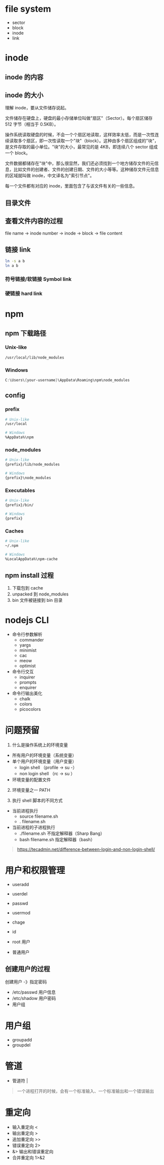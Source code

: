 # file system

- sector
- block
- inode
- link

# inode

## inode 的内容

## inode 的大小

理解 inode，要从文件储存说起。

文件储存在硬盘上，硬盘的最小存储单位叫做"扇区"（Sector）。每个扇区储存 512 字节（相当于 0.5KB）。

操作系统读取硬盘的时候，不会一个个扇区地读取，这样效率太低，而是一次性连续读取多个扇区，即一次性读取一个"块"（block）。这种由多个扇区组成的"块"，是文件存取的最小单位。"块"的大小，最常见的是 4KB，即连续八个 sector 组成一个 block。

文件数据都储存在"块"中，那么很显然，我们还必须找到一个地方储存文件的元信息，比如文件的创建者、文件的创建日期、文件的大小等等。这种储存文件元信息的区域就叫做 inode，中文译名为"索引节点"。

每一个文件都有对应的 inode，里面包含了与该文件有关的一些信息。

## 目录文件

## 查看文件内容的过程

file name -> inode number -> inode -> block -> file content

## 链接 link

```bash
ln -s a b
ln a b
```

### 符号链接/软链接 Symbol link

### 硬链接 hard link

# npm

## npm 下载路径

### Unix-like

```bash
/usr/local/lib/node_modules
```

### Windows

```powershell
C:\Users\{your-username}\AppData\Roaming\npm\node_modules
```

## config

### prefix

```bash
# Unix-like
/usr/local

# Windows
%AppData%\npm
```

### node_modules

```bash
# Unix-like
{prefix}/lib/node_modules

# Windows
{prefix}\node_modules
```

### Executables

```bash
# Unix-like
{prefix}/bin/

# Windows
{prefix}
```

### Caches

```bash
# Unix-like
~/.npm

# Windows
%LocalAppData%\npm-cache

```

## npm install 过程

1. 下载包到 cache
2. unpacked 到 node_modules
3. bin 文件被链接到 bin 目录

# nodejs CLI

- 命令行参数解析
  - commander
  - yargs
  - minimist
  - cac
  - meow
  - optimist
- 命令行交互
  - inquirer
  - prompts
  - enquirer
- 命令行输出美化
  - chalk
  - colors
  - picocolors

# 问题预留

1. 什么是操作系统上的环境变量

- 所有用户的环境变量（系统变量）
- 单个用户的环境变量（用户变量）
  - login shell （profile -> su -）
  - non login shell （rc -> su ）
- 环境变量的配置文件

2. 环境变量之一 PATH

3. 执行 shell 脚本的不同方式

- 当前进程执行
  - source filename.sh
  - . filename.sh
- 当前进程的子进程执行
  - ./filename.sh 不指定解释器（Sharp Bang）
  - bash filename.sh 指定解释器（bash）

> https://tecadmin.net/difference-between-login-and-non-login-shell/

# 用户和权限管理

- useradd
- userdel
- passwd
- usermod
- chage
- id

- root 用户
- 普通用户

## 创建用户的过程

创建用户 -》指定密码

- /etc/passwd 用户信息
- /etc/shadow 用户密码
- 用户组

# 用户组

- groupadd
- groupdel

# 管道

- 管道符 |

> 一个进程打开的时候，会有一个标准输入、一个标准输出和一个错误输出

# 重定向

- 输入重定向 <
- 输出重定向 >
- 追加重定向 >>
- 错误重定向 2>
- &> 输出和错误重定向
- 合并重定向 1>&2
